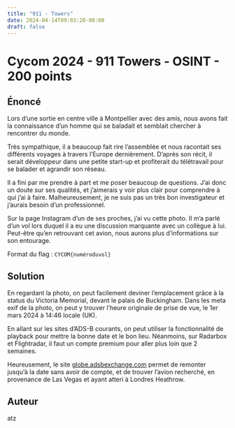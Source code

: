 ```yaml
---
title: "911 - Towers"
date: 2024-04-14T09:03:20-08:00
draft: false
---
```


# Cycom 2024 - 911 Towers - OSINT - 200 points

## Énoncé

Lors d’une sortie en centre ville à Montpellier avec des amis, nous avons fait la connaissance d’un homme qui se baladait et semblait chercher à rencontrer du monde.

Très sympathique, il a beaucoup fait rire l’assemblée et nous racontait ses différents voyages à travers l’Europe dernièrement. D’après son récit, il serait développeur dans une petite start-up et profiterait du télétravail pour se balader et agrandir son réseau.

Il a fini par me prendre à part et me poser beaucoup de questions. J’ai donc un doute sur ses qualités, et j’aimerais y voir plus clair pour comprendre à qui j’ai à faire. Malheureusement, je ne suis pas un très bon investigateur et j’aurais besoin d’un professionnel.

Sur la page Instagram d’un de ses proches, j’ai vu cette photo. Il m’a parlé d’un vol lors duquel il a eu une discussion marquante avec un collègue à lui. Peut-être qu’en retrouvant cet avion, nous aurons plus d’informations sur son entourage.

Format du flag : `CYCOM{numéroduvol}`

## Solution

En regardant la photo, on peut facilement deviner l’emplacement grâce à la status du Victoria Memorial, devant le palais de Buckingham. Dans les meta exif de la photo, on peut y trouver l’heure originale de prise de vue, le 1er mars 2024 à 14:46 locale (UK).

En allant sur les sites d’ADS-B courants, on peut utiliser la fonctionnalité de playback pour mettre la bonne date et le bon lieu. Néanmoins, sur Radarbox et Flightradar, il faut un compte premium pour aller plus loin que 2 semaines.

Heureusement, le site [globe.adsbexchange.com](http://globe.adsbexchange.com/) permet de remonter jusqu’à la date sans avoir de compte, et de trouver l’avion recherché, en provenance de Las Vegas et ayant atteri à Londres Heathrow.

## Auteur

atz